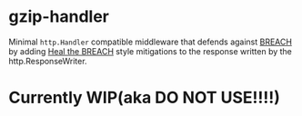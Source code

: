 # gzip-handler
Minimal `http.Handler` compatible middleware that defends against [BREACH](https://breachattack.com/) by adding [Heal the BREACH](https://ieeexplore.ieee.org/document/9754554) style mitigations to the response written by the http.ResponseWriter.

# Currently WIP(aka DO NOT USE!!!!)

